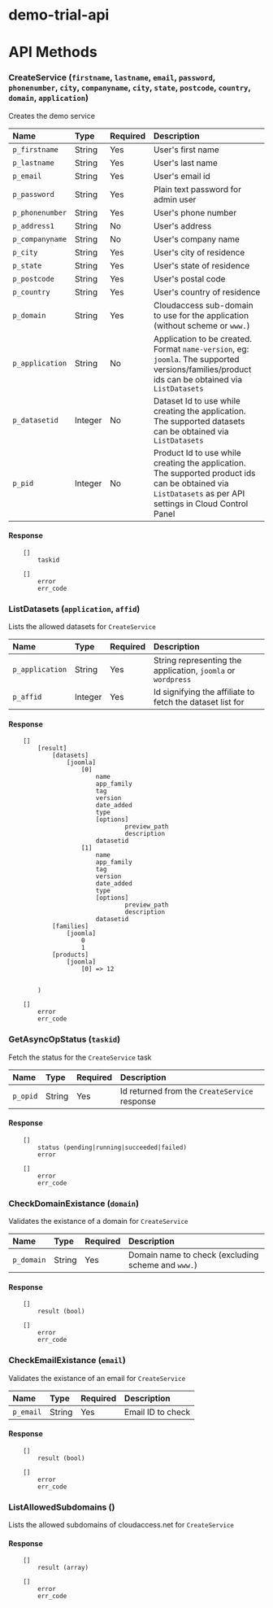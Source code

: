 # demo-trial-api #

API Methods
==============

### CreateService (`firstname`, `lastname`, `email`, `password`, `phonenumber`, `city`, `companyname`, `city`, `state`, `postcode`, `country`, `domain`, `application`) ###
Creates the demo service 

 Name                | Type               | Required | Description
:--------------------|:-------------------|:---------|:-------------
 `p_firstname`       | String             | Yes      | User's first name
 `p_lastname`        | String             | Yes      | User's last name
 `p_email`           | String             | Yes      | User's email id
 `p_password`        | String             | Yes      | Plain text password for admin user
 `p_phonenumber`     | String             | Yes      | User's phone number
 `p_address1`        | String             | No       | User's address
 `p_companyname`     | String             | No       | User's company name
 `p_city`            | String             | Yes      | User's city of residence
 `p_state`           | String             | Yes      | User's state of residence
 `p_postcode`        | String             | Yes      | User's postal code
 `p_country`         | String             | Yes      | User's country of residence
 `p_domain`          | String             | Yes      | Cloudaccess sub-domain to use for the application (without scheme or `www.`)
 `p_application`     | String             | No      | Application to be created. Format `name-version`, eg: `joomla`. The supported versions/families/product ids can be obtained via `ListDatasets`
 `p_datasetid`       | Integer            | No       | Dataset Id to use while creating the application. The supported datasets can be obtained via `ListDatasets`
 `p_pid`             | Integer            | No       | Product Id to use while creating the application. The supported product ids can be obtained via `ListDatasets` as per API settings in Cloud Control Panel

#### Response ####
```
    []
    	taskid
```
```
    []
		error
		err_code
```


### ListDatasets (`application`, `affid`) ###
Lists the allowed datasets for `CreateService`

 Name             | Type               | Required | Description  
:-----------------|:-------------------|:---------|:--------------
 `p_application`  | String             | Yes      | String representing the application, `joomla` or `wordpress`
 `p_affid`        | Integer            | Yes      | Id signifying the affiliate to fetch the dataset list for

#### Response ####
```
	[]
		[result]
			[datasets]
				[joomla]
					[0]
						name
						app_family
						tag
						version
						date_added
						type
						[options]
                                preview_path
                                description
                        datasetid
					[1]
						name
						app_family
						tag
						version
						date_added
						type
						[options]
                                preview_path
                                description
                        datasetid
			[families]
				[joomla]
					0
					1
			[products]
			    [joomla] 
                    [0] => 12
                

        )		
```
```
	[]
		error
		err_code
```
### GetAsyncOpStatus (`taskid`) ###
Fetch the status for the `CreateService` task

 Name             | Type               | Required | Description  
:-----------------|:-------------------|:---------|:--------------
 `p_opid`         | String             | Yes      | Id returned from the `CreateService` response

#### Response ####
```
    []
		status (pending|running|succeeded|failed)
		error
```
```
    []
		error
		err_code
```


### CheckDomainExistance (`domain`) ###
Validates the existance of a domain for `CreateService`

 Name             | Type               | Required | Description  
:-----------------|:-------------------|:---------|:--------------
 `p_domain`       | String             | Yes      | Domain name to check (excluding scheme and `www.`)

#### Response ####
```
    []
		result (bool)
```
```
	[]
		error
		err_code
```

### CheckEmailExistance (`email`) ###
Validates the existance of an email for `CreateService`

 Name             | Type               | Required | Description  
:-----------------|:-------------------|:---------|:--------------
 `p_email`        | String             | Yes      | Email ID to check

#### Response ####
```
    []
		result (bool)
```
```
	[]
		error
		err_code
```

### ListAllowedSubdomains () ###
Lists the allowed subdomains of cloudaccess.net for `CreateService`

#### Response ####
```
    []
		result (array)
```
```
	[]
		error
		err_code
```
